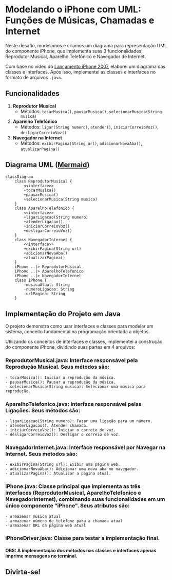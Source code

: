 # Modelando o iPhone com UML: Funções de Músicas, Chamadas e Internet

Neste desafio, modelamos e criamos um diagrama para representação UML do componente iPhone, que implementa suas 3 funcionalidades: Reprodutor Musical, Aparelho Telefônico e Navegador de Internet.

Com base no vídeo do [Lançamento iPhone 2007](https://www.youtube.com/watch?v=9ou608QQRq8), elaborei um diagrama das classes e interfaces. Após isso, implementei as classes e interfaces no formato de arquivos `.java`.


## Funcionalidades
1. **Reprodutor Musical**
   - Métodos: `tocarMusica()`, `pausarMusica()`, `selecionarMusica(String musica)`
2. **Aparelho Telefônico**
   - Métodos: `ligar(String numero)`, `atender()`, `iniciarCorreioVoz()`, `desligarCorreioVoz()`
3. **Navegador na Internet**
   - Métodos: `exibirPagina(String url)`, `adicionarNovaAba()`, `atualizarPagina()`

## Diagrama UML ([Mermaid](https://mermaid.js.org/))

```mermaid
classDiagram
    class ReprodutorMusical {
        <<interface>>
        +tocarMusica()
        +pausarMusica()
        +selecionarMusica(String musica)
    }
    class AparelhoTelefonico {
        <<interface>>
        +ligarLigacao(String numero)
        +atenderLigacao()
        +iniciarCorreioVoz()
        +desligarCorreioVoz()
    }
    class NavegadorInternet {
        <<interface>>
        +exibirPagina(String url)
        +adicionarNovaAba()
        +atualizarPagina()
    }
    iPhone ..|> ReprodutorMusical
    iPhone ..|> AparelhoTelefonico
    iPhone ..|> NavegadorInternet
    class iPhone {
        -musicaAtual: String
        -numeroLigacao: String
        -urlPagina: String
    }
```

## Implementação do Projeto em Java

O projeto demonstra como usar interfaces e classes para modelar um sistema, conceito fundamental na programação orientada a objetos.

Utilizando os conceitos de interfaces e classes, implementei a construção do componente iPhone, dividindo suas partes em 4 arquivos:

### **ReprodutorMusical.java**: Interface responsável pela Reprodução Musical. Seus métodos são:
    - tocarMusica(): Iniciar a reprodução da música.
    - pausarMusica(): Pausar a reprodução da música.
    - selecionarMusica(String musica): Selecionar uma música para reprodução.

### **AparelhoTelefonico.java**: Interface responsável pelas Ligações. Seus métodos são:
    - ligarLigacao(String numero): Fazer uma ligação para um número.
    - atenderLigacao(): Atender chamada.
    - iniciarCorreioVoz(): Iniciar o correio de voz.
    - desligarCorreioVoz(): Desligar o correio de voz.

### **NavegadorInternet.java**: Interface responsável por Navegar na Internet. Seus métodos são:
    - exibirPagina(String url): Exibir uma página web.
    - adicionarNovaAba(): Adicionar uma nova aba no navegador.
    - atualizarPagina(): Atualizar a página atual.

### **iPhone.java**: Classe principal que implementa as três interfaces (ReprodutorMusical, AparelhoTelefonico e NavegadorInternet), combinando suas funcionalidades em um único componente "iPhone". Seus atributos são:
    - armazenar música atual
    - armazenar número de telefone para a chamada atual 
    - armazenar URL da página web atual

### **iPhoneDriver.java**: Classe para testar a implementação final.

#### OBS: A implementação dos métodos nas classes e interfaces apenas imprime mensagens no terminal.

## Divirta-se!

